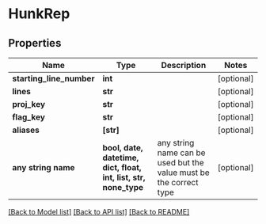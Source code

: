 # HunkRep


## Properties
Name | Type | Description | Notes
------------ | ------------- | ------------- | -------------
**starting_line_number** | **int** |  | [optional] 
**lines** | **str** |  | [optional] 
**proj_key** | **str** |  | [optional] 
**flag_key** | **str** |  | [optional] 
**aliases** | **[str]** |  | [optional] 
**any string name** | **bool, date, datetime, dict, float, int, list, str, none_type** | any string name can be used but the value must be the correct type | [optional]

[[Back to Model list]](../README.md#documentation-for-models) [[Back to API list]](../README.md#documentation-for-api-endpoints) [[Back to README]](../README.md)


